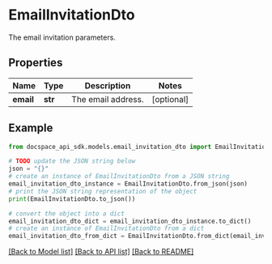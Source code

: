# EmailInvitationDto
The email invitation parameters.

## Properties

Name | Type | Description | Notes
------------ | ------------- | ------------- | -------------
**email** | **str** | The email address. | [optional] 

## Example

```python
from docspace_api_sdk.models.email_invitation_dto import EmailInvitationDto

# TODO update the JSON string below
json = "{}"
# create an instance of EmailInvitationDto from a JSON string
email_invitation_dto_instance = EmailInvitationDto.from_json(json)
# print the JSON string representation of the object
print(EmailInvitationDto.to_json())

# convert the object into a dict
email_invitation_dto_dict = email_invitation_dto_instance.to_dict()
# create an instance of EmailInvitationDto from a dict
email_invitation_dto_from_dict = EmailInvitationDto.from_dict(email_invitation_dto_dict)
```
[[Back to Model list]](../README.md#documentation-for-models) [[Back to API list]](../README.md#documentation-for-api-endpoints) [[Back to README]](../README.md)


